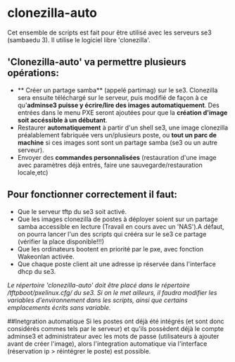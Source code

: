 # clonezilla-auto

Cet ensemble de scripts est fait pour être utilisé avec les serveurs se3 (sambaedu 3). Il utilise le logiciel libre 'clonezilla'.


## 'Clonezilla-auto' va permettre plusieurs opérations:
* ** Créer un partage samba** (appelé partimag)  sur le se3. Clonezilla sera ensuite téléchargé sur le serveur, puis modifié de façon à ce qu'**adminse3 puisse y écrire/lire des images automatiquement**. Des entrées dans le menu PXE seront ajoutées pour que la **création d'image soit accéssible à un débutant**. 
* Restaurer **automatiquement** à partir d'un shell se3, une image clonezilla préalablement fabriquée vers un/plusieurs poste, ou **tout un parc de machine** si ces images sont sont un partage samba (se3 ou un autre serveur).
* Envoyer des **commandes personnalisées** (restauration d'une image avec paramètres déjà entrés, faire une sauvegarde/restauration locale,etc)


## Pour fonctionner correctement il faut:
* Que le serveur tftp du se3 soit activé.
* Que les images clonezilla de postes à déployer soient sur un partage samba accessible en lecture (Travail en cours avec un 'NAS').A défaut, on pourra lancer l'un des scripts qui crééra sur le se3 ce partage (vérifier la place disponible!!!)
* Que les ordinateurs bootent en priorité par le pxe, avec fonction Wakeonlan activée.
* Que chaque poste client ait une adresse ip réservée dans l'interface dhcp du se3.

*Le répertoire 'clonezilla-auto' doit être placé dans le répertoire /tftpboot/pxelinux.cfg/ du se3. Si on le met ailleurs, il faudra modifier les variables d'environnement dans les scripts, ainsi que certains emplacements écrits sans variable.*

##Inetgration automatique
Si les postes ont déjà été intégrés (et sont donc considérés commes tels par le serveur) et qu'ils possèdent déjà le compte adminse3 et administrateur avec les mots de passe (utilisateurs à ajouter avant de créer l'image), alors l'integration automatique via l'interface (réservation ip > réintégrer le poste) est possible.


